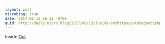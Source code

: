 ```yaml
---
layout: post
microblog: true
date: 2017-06-13 16:11 -0700
guid: http://daily.micro.blog/2017/06/13/inside-outhttpsyoutubeqsotqzhpg.html
---
```

Inside [Out](https://youtu.be/QSOt3Qzhp1g)
